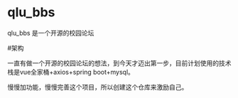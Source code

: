 # qlu_bbs
qlu_bbs 是一个开源的校园论坛

#架构

一直有做一个开源的校园论坛的想法，到今天才迈出第一步，目前计划使用的技术栈是vue全家桶+axios+spring boot+mysql。

慢慢加功能，慢慢完善这个项目，所以创建这个仓库来激励自己。

